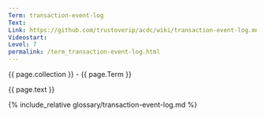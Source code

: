 ```yaml
---
Term: transaction-event-log
Text: 
Link: https://github.com/trustoverip/acdc/wiki/transaction-event-log.md
Videostart: 
Level: 7
permalink: /term_transaction-event-log.html
---
```


{{ page.collection }} - {{ page.Term }}

   {{ page.text }}

{% include_relative glossary/transaction-event-log.md %}
